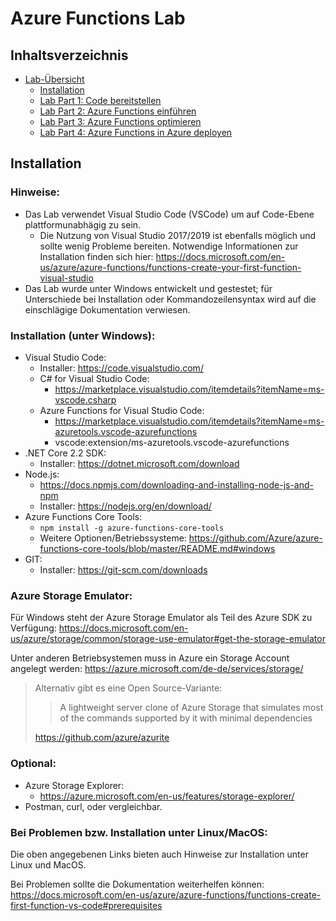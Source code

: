 # Azure Functions Lab 

## Inhaltsverzeichnis
* [Lab-Übersicht](lab1.md)
	* [Installation](lab1-installation.md)
	* [Lab Part 1: Code bereitstellen](lab1-part1.md)
	* [Lab Part 2: Azure Functions einführen](lab1-part2.md)
	* [Lab Part 3: Azure Functions optimieren](lab1-part3.md)
	* [Lab Part 4: Azure Functions in Azure deployen](lab1-part4.md)



## Installation


### Hinweise:

* Das Lab verwendet Visual Studio Code (VSCode) um auf Code-Ebene plattformunabhägig zu sein.
	* Die Nutzung von Visual Studio 2017/2019 ist ebenfalls möglich und sollte wenig Probleme bereiten. Notwendige Informationen zur Installation finden sich hier: https://docs.microsoft.com/en-us/azure/azure-functions/functions-create-your-first-function-visual-studio
* Das Lab wurde unter Windows entwickelt und gestestet; für Unterschiede bei Installation oder Kommandozeilensyntax wird auf die einschlägige Dokumentation verwiesen. 




### Installation (unter Windows):

* Visual Studio Code:	
	* Installer: https://code.visualstudio.com/
	* C# for Visual Studio Code:	
		* https://marketplace.visualstudio.com/itemdetails?itemName=ms-vscode.csharp
	* Azure Functions for Visual Studio Code: 
		* https://marketplace.visualstudio.com/itemdetails?itemName=ms-azuretools.vscode-azurefunctions 
		* vscode:extension/ms-azuretools.vscode-azurefunctions
* .NET Core 2.2 SDK:	
	* Installer: https://dotnet.microsoft.com/download
* Node.js:				
	* https://docs.npmjs.com/downloading-and-installing-node-js-and-npm 
	* Installer: https://nodejs.org/en/download/
*  Azure Functions Core Tools:	
	*  ``npm install -g azure-functions-core-tools``
	*  Weitere Optionen/Betriebssysteme: https://github.com/Azure/azure-functions-core-tools/blob/master/README.md#windows
* GIT: 
	* Installer: https://git-scm.com/downloads



### Azure Storage Emulator:

Für Windows steht der Azure Storage Emulator als Teil des Azure SDK zu Verfügung: https://docs.microsoft.com/en-us/azure/storage/common/storage-use-emulator#get-the-storage-emulator

Unter anderen Betriebsystemen muss in Azure ein Storage Account angelegt werden: https://azure.microsoft.com/de-de/services/storage/

>Alternativ gibt es eine Open Source-Variante:
>
>>A lightweight server clone of Azure Storage that simulates most of the commands supported by it with minimal dependencies
>
>https://github.com/azure/azurite


### Optional:

* Azure Storage Explorer:	
	* https://azure.microsoft.com/en-us/features/storage-explorer/
* Postman, curl, oder vergleichbar.



### Bei Problemen bzw. Installation unter Linux/MacOS:

Die oben angegebenen Links bieten auch Hinweise zur Installation unter Linux und MacOS.

Bei Problemen sollte die Dokumentation weiterhelfen können: https://docs.microsoft.com/en-us/azure/azure-functions/functions-create-first-function-vs-code#prerequisites


